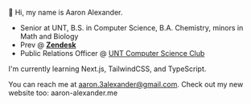 👋 Hi, my name is Aaron Alexander.
- Senior at UNT, B.S. in Computer Science, B.A. Chemistry, minors in Math and Biology
- Prev @ [**Zendesk**](https://www.zendesk.com/?ref=437)
- Public Relations Officer @ [UNT Computer Science Club](https://untcsce.club/)

I'm currently learning Next.js, TailwindCSS, and TypeScript.

You can reach me at aaron.3alexander@gmail.com. Check out my new website too: aaron-alexander.me


<!---
aaron3alexander/aaron3alexander is a ✨ special ✨ repository because its `README.md` (this file) appears on your GitHub profile.
You can click the Preview link to take a look at your changes.
--->
